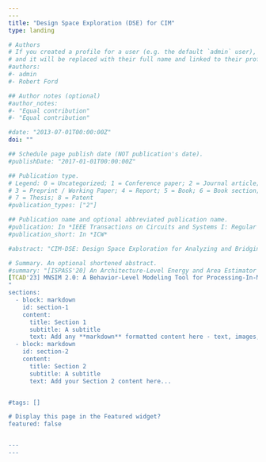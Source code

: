 ```yaml
---
​---
title: "Design Space Exploration (DSE) for CIM"
type: landing

# Authors
# If you created a profile for a user (e.g. the default `admin` user), write the username (folder name) here 
# and it will be replaced with their full name and linked to their profile.
#authors:
#- admin
#- Robert Ford

## Author notes (optional)
#author_notes:
#- "Equal contribution"
#- "Equal contribution"

#date: "2013-07-01T00:00:00Z"
doi: ""

## Schedule page publish date (NOT publication's date).
#publishDate: "2017-01-01T00:00:00Z"

## Publication type.
# Legend: 0 = Uncategorized; 1 = Conference paper; 2 = Journal article;
# 3 = Preprint / Working Paper; 4 = Report; 5 = Book; 6 = Book section;
# 7 = Thesis; 8 = Patent
#publication_types: ["2"]

## Publication name and optional abbreviated publication name.
#publication: In *IEEE Transactions on Circuits and Systems I: Regular Papers*
#publication_short: In *ICW*

#abstract: "CIM-DSE: Design Space Exploration for Analyzing and Bridging the Efficiency Gap between the Computing-in-Memory Macro and Accelerator (under review)"

# Summary. An optional shortened abstract.
#summary: "[ISPASS'20] An Architecture-Level Energy and Area Estimator for Processing-In-Memory Accelerator Designs
[TCAD'23] MNSIM 2.0: A Behavior-Level Modeling Tool for Processing-In-Memory Architectures
"
sections:
  - block: markdown
    id: section-1
    content:
      title: Section 1
      subtitle: A subtitle
      text: Add any **markdown** formatted content here - text, images, videos, galleries - and even HTML code!
  - block: markdown
    id: section-2
    content:
      title: Section 2
      subtitle: A subtitle
      text: Add your Section 2 content here...


#tags: []

# Display this page in the Featured widget?
featured: false


​---
---
```



